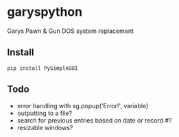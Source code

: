 # garyspython
Garys Pawn &amp; Gun DOS system replacement

## Install
```
pip install PySimpleGUI
```

## Todo
- error handling with sg.popup('Error!', variable)
- outputting to a file?
- search for previous entries based on date or record #?
- resizable windows?
